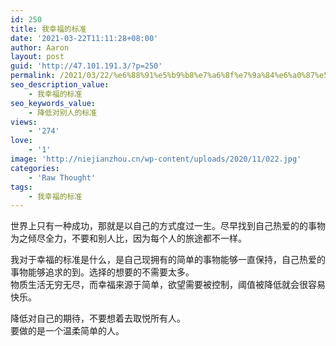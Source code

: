 ```yaml
---
id: 250
title: 我幸福的标准
date: '2021-03-22T11:11:28+08:00'
author: Aaron
layout: post
guid: 'http://47.101.191.3/?p=250'
permalink: /2021/03/22/%e6%88%91%e5%b9%b8%e7%a6%8f%e7%9a%84%e6%a0%87%e5%87%86/
seo_description_value:
    - 我幸福的标准
seo_keywords_value:
    - 降低对别人的标准
views:
    - '274'
love:
    - '1'
image: 'http://niejianzhou.cn/wp-content/uploads/2020/11/022.jpg'
categories:
    - 'Raw Thought'
tags:
    - 我幸福的标准
---
```


世界上只有一种成功，那就是以自己的方式度过一生。尽早找到自己热爱的的事物为之倾尽全力，不要和别人比，因为每个人的旅途都不一样。

我对于幸福的标准是什么，是自己现拥有的简单的事物能够一直保持，自己热爱的事物能够追求的到。选择的想要的不需要太多。  
物质生活无穷无尽，而幸福来源于简单，欲望需要被控制，阈值被降低就会很容易快乐。

降低对自己的期待，不要想着去取悦所有人。  
要做的是一个温柔简单的人。